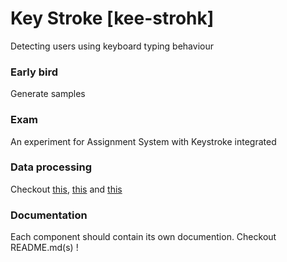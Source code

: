 # Key Stroke [kee-strohk]
Detecting users using keyboard typing behaviour

### Early bird
Generate samples

### Exam
An experiment for Assignment System with Keystroke integrated

### Data processing
Checkout [this](https://github.com/thanhdancer/kee-strohk/tree/haidt4), [this](https://github.com/thanhdancer/kee-strohk/tree/Cong-Tu) and [this](https://github.com/thanhdancer/kee-strohk/tree/thanhdancer)

### Documentation
Each component should contain its own documention. Checkout README.md(s) !